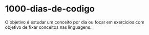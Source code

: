 # 1000-dias-de-codigo
O objetivo é estudar um conceito por dia ou focar em exercicios com objetivo de fixar conceitos nas linguagens.
